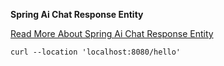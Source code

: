 **Spring Ai Chat Response Entity**

[Read More About Spring Ai Chat Response Entity](https://wesome.org/spring-ai-chat-response-entity)

```
curl --location 'localhost:8080/hello'
```